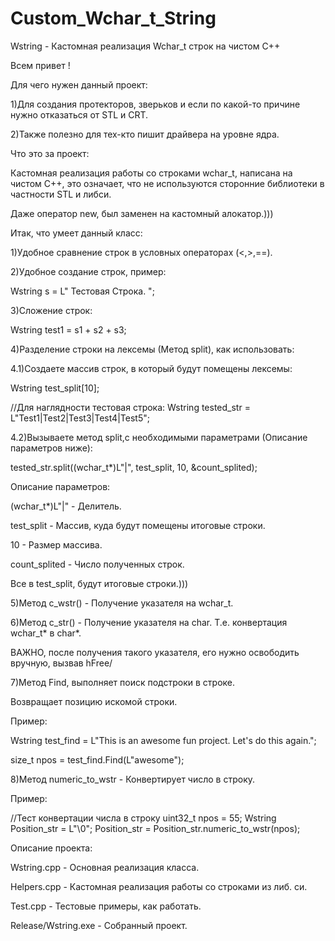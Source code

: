 # Custom_Wchar_t_String
 Wstring - Кастомная реализация Wchar_t строк на чистом C++
 
 Всем привет !
 
 Для чего нужен данный проект:
 
 1)Для создания протекторов, зверьков и если по какой-то причине нужно отказаться от STL и CRT.
 
 2)Также полезно для тех-кто пишит драйвера на уровне ядра.
 
 Что это за проект:
 
 Кастомная реализация работы со строками wchar_t, написана на чистом С++, это означает, 
 что не используются сторонние библиотеки в частности STL и либси.
 
 Даже оператор new, был заменен на кастомный алокатор.)))
 
 Итак, что умеет данный класс:
 
 1)Удобное сравнение строк в условных операторах (<,>,==).
 
 2)Удобное создание строк, пример:
 
 Wstring s = L" Тестовая Строка. ";
 
 3)Сложение строк:
 
  Wstring test1 = s1 + s2 + s3;
  
 4)Разделение строки на лексемы (Метод split), как использовать:
 
 4.1)Создаете массив строк, в который будут помещены лексемы:
 
 Wstring test_split[10];
 
 //Для наглядности тестовая строка:
 Wstring tested_str = L"Test1|Test2|Test3|Test4|Test5";
 
 4.2)Вызываете метод split,с необходимыми параметрами (Описание параметров ниже):
 
 tested_str.split((wchar_t*)L"|", test_split, 10, &count_splited);
 
 Описание параметров:
 
 (wchar_t*)L"|" - Делитель.
 
 test_split - Массив, куда будут помещены итоговые строки.
 
 10 - Размер массива.
 
 count_splited - Число полученных строк.
 
 Все в test_split, будут итоговые строки.)))
 
 5)Метод c_wstr() - Получение указателя на wchar_t.
 
 6)Метод c_str() - Получение указателя на char. Т.е. конвертация wchar_t* в char*.
 
 ВАЖНО, после получения такого указателя, его нужно освободить вручную, вызвав hFree/
 
 7)Метод Find, выполняет поиск подстроки в строке.
 
 Возвращает позицию искомой строки.
 
 Пример:
 
 Wstring test_find = L"This is an awesome fun project. Let's do this again.";
 
 size_t npos = test_find.Find(L"awesome");
 
 8)Метод numeric_to_wstr - Конвертирует число в строку.
 
 Пример:
 
 //Тест конвертации числа в строку 
 uint32_t npos = 55;
 Wstring Position_str = L"\0"; 
 Position_str = Position_str.numeric_to_wstr(npos);
 
 Описание проекта:
 
 Wstring.cpp - Основная реализация класса.
 
 Helpers.cpp - Кастомная реализация работы со строками из либ. си.
 
 Test.cpp - Тестовые примеры, как работать.
 
 Release/Wstring.exe - Собранный проект.
 

 